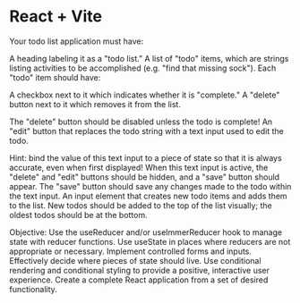 # React + Vite

Your todo list application must have:

A heading labeling it as a "todo list."
A list of "todo" items, which are strings listing activities to be accomplished (e.g. "find that missing sock"). Each "todo" item should have:

A checkbox next to it which indicates whether it is "complete."
A "delete" button next to it which removes it from the list.

The "delete" button should be disabled unless the todo is complete!
An "edit" button that replaces the todo string with a text input used to edit the todo.

Hint: bind the value of this text input to a piece of state so that it is always accurate, even when first displayed!
When this text input is active, the "delete" and "edit" buttons should be hidden, and a "save" button should appear. The "save" button should save any changes made to the todo within the text input.
An input element that creates new todo items and adds them to the list.
New todos should be added to the top of the list visually; the oldest todos should be at the bottom.

Objective:
Use the useReducer and/or useImmerReducer hook to manage state with reducer functions.
Use useState in places where reducers are not appropriate or necessary.
Implement controlled forms and inputs.
Effectively decide where pieces of state should live.
Use conditional rendering and conditional styling to provide a positive, interactive user experience.
Create a complete React application from a set of desired functionality.